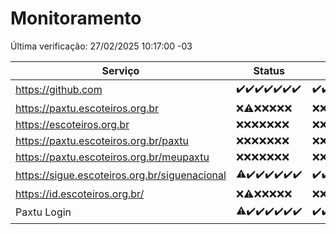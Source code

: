 # Monitoramento

Última verificação: 27/02/2025 10:17:00 -03

|Serviço|Status|Últimas 24h|
|---|---|---|
|https://github.com|<span title="2025-02-20: OK=22">✔️</span><span title="2025-02-21: OK=23">✔️</span><span title="2025-02-22: OK=23">✔️</span><span title="2025-02-23: OK=23">✔️</span><span title="2025-02-24: OK=23">✔️</span><span title="2025-02-25: OK=23">✔️</span><span title="2025-02-26: OK=12">✔️</span>|<span title="26/02/2025 10:17:00 -03 : 200">✔️</span><span title="26/02/2025 11:08:00 -03 : 200">✔️</span><span title="26/02/2025 12:09:00 -03 : 200">✔️</span><span title="26/02/2025 13:11:00 -03 : 200">✔️</span><span title="26/02/2025 14:07:00 -03 : 200">✔️</span><span title="26/02/2025 15:12:00 -03 : 200">✔️</span><span title="26/02/2025 16:06:00 -03 : 200">✔️</span><span title="26/02/2025 17:09:00 -03 : 200">✔️</span><span title="26/02/2025 18:08:00 -03 : 200">✔️</span><span title="26/02/2025 19:07:00 -03 : 200">✔️</span><span title="26/02/2025 20:08:00 -03 : 200">✔️</span><span title="26/02/2025 21:41:00 -03 : 200">✔️</span><span title="26/02/2025 23:13:00 -03 : 200">✔️</span><span title="27/02/2025 00:17:00 -03 : 200">✔️</span><span title="27/02/2025 01:10:00 -03 : 200">✔️</span><span title="27/02/2025 02:09:00 -03 : 200">✔️</span><span title="27/02/2025 03:12:00 -03 : 200">✔️</span><span title="27/02/2025 04:09:00 -03 : 200">✔️</span><span title="27/02/2025 05:11:00 -03 : 200">✔️</span><span title="27/02/2025 06:09:00 -03 : 200">✔️</span><span title="27/02/2025 07:09:00 -03 : 200">✔️</span><span title="27/02/2025 08:07:00 -03 : 200">✔️</span><span title="27/02/2025 09:16:00 -03 : 200">✔️</span><span title="27/02/2025 10:17:00 -03 : 200">✔️</span>|
|https://paxtu.escoteiros.org.br|<span title="2025-02-20: Falhas=22">❌</span><span title="2025-02-21: OK=1, Falhas=22">⚠️</span><span title="2025-02-22: Falhas=23">❌</span><span title="2025-02-23: Falhas=23">❌</span><span title="2025-02-24: Falhas=23">❌</span><span title="2025-02-25: Falhas=23">❌</span><span title="2025-02-26: Falhas=12">❌</span>|<span title="26/02/2025 10:17:00 -03 : 403">❌</span><span title="26/02/2025 11:08:00 -03 : 403">❌</span><span title="26/02/2025 12:09:00 -03 : 403">❌</span><span title="26/02/2025 13:11:00 -03 : 403">❌</span><span title="26/02/2025 14:07:00 -03 : 403">❌</span><span title="26/02/2025 15:12:00 -03 : 403">❌</span><span title="26/02/2025 16:06:00 -03 : 403">❌</span><span title="26/02/2025 17:09:00 -03 : 403">❌</span><span title="26/02/2025 18:08:00 -03 : 403">❌</span><span title="26/02/2025 19:07:00 -03 : 403">❌</span><span title="26/02/2025 20:08:00 -03 : 403">❌</span><span title="26/02/2025 21:41:00 -03 : 403">❌</span><span title="26/02/2025 23:13:00 -03 : 403">❌</span><span title="27/02/2025 00:17:00 -03 : 403">❌</span><span title="27/02/2025 01:10:00 -03 : 403">❌</span><span title="27/02/2025 02:09:00 -03 : 403">❌</span><span title="27/02/2025 03:12:00 -03 : 403">❌</span><span title="27/02/2025 04:09:00 -03 : 403">❌</span><span title="27/02/2025 05:11:00 -03 : 403">❌</span><span title="27/02/2025 06:09:00 -03 : 403">❌</span><span title="27/02/2025 07:09:00 -03 : 403">❌</span><span title="27/02/2025 08:07:00 -03 : 403">❌</span><span title="27/02/2025 09:16:00 -03 : 403">❌</span><span title="27/02/2025 10:17:00 -03 : 403">❌</span>|
|https://escoteiros.org.br|<span title="2025-02-20: Falhas=22">❌</span><span title="2025-02-21: Falhas=23">❌</span><span title="2025-02-22: Falhas=23">❌</span><span title="2025-02-23: Falhas=23">❌</span><span title="2025-02-24: Falhas=23">❌</span><span title="2025-02-25: Falhas=23">❌</span><span title="2025-02-26: Falhas=12">❌</span>|<span title="26/02/2025 10:17:00 -03 : 403">❌</span><span title="26/02/2025 11:08:00 -03 : 403">❌</span><span title="26/02/2025 12:09:00 -03 : 403">❌</span><span title="26/02/2025 13:11:00 -03 : 403">❌</span><span title="26/02/2025 14:07:00 -03 : 403">❌</span><span title="26/02/2025 15:12:00 -03 : 403">❌</span><span title="26/02/2025 16:06:00 -03 : 403">❌</span><span title="26/02/2025 17:09:00 -03 : 403">❌</span><span title="26/02/2025 18:08:00 -03 : 403">❌</span><span title="26/02/2025 19:07:00 -03 : 403">❌</span><span title="26/02/2025 20:08:00 -03 : 403">❌</span><span title="26/02/2025 21:41:00 -03 : 403">❌</span><span title="26/02/2025 23:13:00 -03 : 403">❌</span><span title="27/02/2025 00:17:00 -03 : 403">❌</span><span title="27/02/2025 01:10:00 -03 : 403">❌</span><span title="27/02/2025 02:09:00 -03 : 403">❌</span><span title="27/02/2025 03:12:00 -03 : 403">❌</span><span title="27/02/2025 04:09:00 -03 : 403">❌</span><span title="27/02/2025 05:11:00 -03 : 403">❌</span><span title="27/02/2025 06:09:00 -03 : 403">❌</span><span title="27/02/2025 07:09:00 -03 : 403">❌</span><span title="27/02/2025 08:07:00 -03 : 403">❌</span><span title="27/02/2025 09:16:00 -03 : 403">❌</span><span title="27/02/2025 10:17:00 -03 : 403">❌</span>|
|https://paxtu.escoteiros.org.br/paxtu|<span title="2025-02-20: Falhas=22">❌</span><span title="2025-02-21: Falhas=23">❌</span><span title="2025-02-22: Falhas=23">❌</span><span title="2025-02-23: Falhas=23">❌</span><span title="2025-02-24: Falhas=23">❌</span><span title="2025-02-25: Falhas=23">❌</span><span title="2025-02-26: Falhas=12">❌</span>|<span title="26/02/2025 10:17:00 -03 : 403">❌</span><span title="26/02/2025 11:08:00 -03 : 403">❌</span><span title="26/02/2025 12:09:00 -03 : 403">❌</span><span title="26/02/2025 13:11:00 -03 : 403">❌</span><span title="26/02/2025 14:07:00 -03 : 403">❌</span><span title="26/02/2025 15:12:00 -03 : 403">❌</span><span title="26/02/2025 16:06:00 -03 : 403">❌</span><span title="26/02/2025 17:09:00 -03 : 403">❌</span><span title="26/02/2025 18:08:00 -03 : 403">❌</span><span title="26/02/2025 19:07:00 -03 : 403">❌</span><span title="26/02/2025 20:08:00 -03 : 403">❌</span><span title="26/02/2025 21:41:00 -03 : 403">❌</span><span title="26/02/2025 23:13:00 -03 : 403">❌</span><span title="27/02/2025 00:17:00 -03 : 403">❌</span><span title="27/02/2025 01:10:00 -03 : 403">❌</span><span title="27/02/2025 02:09:00 -03 : 403">❌</span><span title="27/02/2025 03:12:00 -03 : 403">❌</span><span title="27/02/2025 04:09:00 -03 : 403">❌</span><span title="27/02/2025 05:11:00 -03 : 403">❌</span><span title="27/02/2025 06:09:00 -03 : 403">❌</span><span title="27/02/2025 07:09:00 -03 : 403">❌</span><span title="27/02/2025 08:07:00 -03 : 403">❌</span><span title="27/02/2025 09:16:00 -03 : 403">❌</span><span title="27/02/2025 10:17:00 -03 : 403">❌</span>|
|https://paxtu.escoteiros.org.br/meupaxtu|<span title="2025-02-20: Falhas=22">❌</span><span title="2025-02-21: Falhas=23">❌</span><span title="2025-02-22: Falhas=23">❌</span><span title="2025-02-23: Falhas=23">❌</span><span title="2025-02-24: Falhas=23">❌</span><span title="2025-02-25: Falhas=23">❌</span><span title="2025-02-26: Falhas=12">❌</span>|<span title="26/02/2025 10:17:00 -03 : 403">❌</span><span title="26/02/2025 11:08:00 -03 : 403">❌</span><span title="26/02/2025 12:09:00 -03 : 403">❌</span><span title="26/02/2025 13:11:00 -03 : 403">❌</span><span title="26/02/2025 14:07:00 -03 : 403">❌</span><span title="26/02/2025 15:12:00 -03 : 403">❌</span><span title="26/02/2025 16:06:00 -03 : 403">❌</span><span title="26/02/2025 17:09:00 -03 : 403">❌</span><span title="26/02/2025 18:08:00 -03 : 403">❌</span><span title="26/02/2025 19:07:00 -03 : 403">❌</span><span title="26/02/2025 20:08:00 -03 : 403">❌</span><span title="26/02/2025 21:41:00 -03 : 403">❌</span><span title="26/02/2025 23:13:00 -03 : 403">❌</span><span title="27/02/2025 00:17:00 -03 : 403">❌</span><span title="27/02/2025 01:10:00 -03 : 403">❌</span><span title="27/02/2025 02:09:00 -03 : 403">❌</span><span title="27/02/2025 03:12:00 -03 : 403">❌</span><span title="27/02/2025 04:09:00 -03 : 403">❌</span><span title="27/02/2025 05:11:00 -03 : 403">❌</span><span title="27/02/2025 06:09:00 -03 : 403">❌</span><span title="27/02/2025 07:09:00 -03 : 403">❌</span><span title="27/02/2025 08:07:00 -03 : 403">❌</span><span title="27/02/2025 09:16:00 -03 : 403">❌</span><span title="27/02/2025 10:17:00 -03 : 403">❌</span>|
|https://sigue.escoteiros.org.br/siguenacional|<span title="2025-02-20: OK=21, Falhas=1">⚠️</span><span title="2025-02-21: OK=23">✔️</span><span title="2025-02-22: OK=23">✔️</span><span title="2025-02-23: OK=23">✔️</span><span title="2025-02-24: OK=23">✔️</span><span title="2025-02-25: OK=23">✔️</span><span title="2025-02-26: OK=12">✔️</span>|<span title="26/02/2025 10:17:00 -03 : 200">✔️</span><span title="26/02/2025 11:08:00 -03 : 200">✔️</span><span title="26/02/2025 12:09:00 -03 : 200">✔️</span><span title="26/02/2025 13:11:00 -03 : 200">✔️</span><span title="26/02/2025 14:07:00 -03 : 200">✔️</span><span title="26/02/2025 15:12:00 -03 : 200">✔️</span><span title="26/02/2025 16:06:00 -03 : 200">✔️</span><span title="26/02/2025 17:09:00 -03 : 200">✔️</span><span title="26/02/2025 18:08:00 -03 : 200">✔️</span><span title="26/02/2025 19:07:00 -03 : 200">✔️</span><span title="26/02/2025 20:08:00 -03 : 200">✔️</span><span title="26/02/2025 21:41:00 -03 : 200">✔️</span><span title="26/02/2025 23:13:00 -03 : 200">✔️</span><span title="27/02/2025 00:17:00 -03 : 200">✔️</span><span title="27/02/2025 01:10:00 -03 : 200">✔️</span><span title="27/02/2025 02:09:00 -03 : 200">✔️</span><span title="27/02/2025 03:12:00 -03 : 200">✔️</span><span title="27/02/2025 04:09:00 -03 : 200">✔️</span><span title="27/02/2025 05:11:00 -03 : 200">✔️</span><span title="27/02/2025 06:09:00 -03 : 200">✔️</span><span title="27/02/2025 07:09:00 -03 : 200">✔️</span><span title="27/02/2025 08:07:00 -03 : 200">✔️</span><span title="27/02/2025 09:16:00 -03 : 200">✔️</span><span title="27/02/2025 10:17:00 -03 : 200">✔️</span>|
|https://id.escoteiros.org.br/|<span title="2025-02-20: Falhas=22">❌</span><span title="2025-02-21: OK=1, Falhas=22">⚠️</span><span title="2025-02-22: Falhas=23">❌</span><span title="2025-02-23: Falhas=23">❌</span><span title="2025-02-24: Falhas=23">❌</span><span title="2025-02-25: Falhas=23">❌</span><span title="2025-02-26: Falhas=12">❌</span>|<span title="26/02/2025 10:17:00 -03 : 403">❌</span><span title="26/02/2025 11:08:00 -03 : 403">❌</span><span title="26/02/2025 12:09:00 -03 : 403">❌</span><span title="26/02/2025 13:11:00 -03 : 403">❌</span><span title="26/02/2025 14:07:00 -03 : 403">❌</span><span title="26/02/2025 15:12:00 -03 : 403">❌</span><span title="26/02/2025 16:06:00 -03 : 403">❌</span><span title="26/02/2025 17:09:00 -03 : 403">❌</span><span title="26/02/2025 18:08:00 -03 : 403">❌</span><span title="26/02/2025 19:07:00 -03 : 403">❌</span><span title="26/02/2025 20:08:00 -03 : 403">❌</span><span title="26/02/2025 21:41:00 -03 : 403">❌</span><span title="26/02/2025 23:13:00 -03 : 403">❌</span><span title="27/02/2025 00:17:00 -03 : 403">❌</span><span title="27/02/2025 01:10:00 -03 : 403">❌</span><span title="27/02/2025 02:09:00 -03 : 403">❌</span><span title="27/02/2025 03:12:00 -03 : 403">❌</span><span title="27/02/2025 04:09:00 -03 : 403">❌</span><span title="27/02/2025 05:11:00 -03 : 403">❌</span><span title="27/02/2025 06:09:00 -03 : 403">❌</span><span title="27/02/2025 07:09:00 -03 : 403">❌</span><span title="27/02/2025 08:07:00 -03 : 403">❌</span><span title="27/02/2025 09:16:00 -03 : 403">❌</span><span title="27/02/2025 10:17:00 -03 : 403">❌</span>|
|Paxtu Login|<span title="2025-02-20: OK=21, Falhas=1">⚠️</span><span title="2025-02-21: OK=23">✔️</span><span title="2025-02-22: OK=23">✔️</span><span title="2025-02-23: OK=23">✔️</span><span title="2025-02-24: OK=23">✔️</span><span title="2025-02-25: OK=23">✔️</span><span title="2025-02-26: OK=12">✔️</span>|<span title="26/02/2025 10:17:00 -03 : 200">✔️</span><span title="26/02/2025 11:08:00 -03 : 200">✔️</span><span title="26/02/2025 12:09:00 -03 : 200">✔️</span><span title="26/02/2025 13:11:00 -03 : 200">✔️</span><span title="26/02/2025 14:07:00 -03 : 200">✔️</span><span title="26/02/2025 15:12:00 -03 : 200">✔️</span><span title="26/02/2025 16:06:00 -03 : 200">✔️</span><span title="26/02/2025 17:09:00 -03 : 200">✔️</span><span title="26/02/2025 18:08:00 -03 : 200">✔️</span><span title="26/02/2025 19:07:00 -03 : 200">✔️</span><span title="26/02/2025 20:08:00 -03 : 200">✔️</span><span title="26/02/2025 21:41:00 -03 : 200">✔️</span><span title="26/02/2025 23:13:00 -03 : 200">✔️</span><span title="27/02/2025 00:17:00 -03 : 200">✔️</span><span title="27/02/2025 01:10:00 -03 : 200">✔️</span><span title="27/02/2025 02:09:00 -03 : 200">✔️</span><span title="27/02/2025 03:12:00 -03 : 200">✔️</span><span title="27/02/2025 04:09:00 -03 : 200">✔️</span><span title="27/02/2025 05:11:00 -03 : 200">✔️</span><span title="27/02/2025 06:09:00 -03 : 200">✔️</span><span title="27/02/2025 07:09:00 -03 : 200">✔️</span><span title="27/02/2025 08:07:00 -03 : 200">✔️</span><span title="27/02/2025 09:16:00 -03 : 200">✔️</span><span title="27/02/2025 10:17:00 -03 : 200">✔️</span>|
